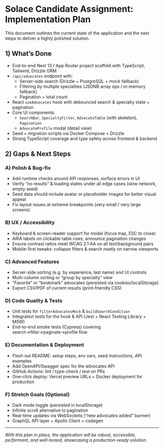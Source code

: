 # Solace Candidate Assignment: Implementation Plan

This document outlines the current state of the application and the next steps to deliver a highly polished solution.

## 1) What’s Done
- End-to-end Next 13 / App Router project scaffold with TypeScript, Tailwind, Drizzle ORM
- `/api/advocates` endpoint with:
  - Server-side search (Drizzle + PostgreSQL + mock fallback)
  - Filtering by multiple specialties (JSONB array ops / in-memory fallback)
  - Pagination + total count
- React `useAdvocates` hook with debounced search & specialty state + pagination
- Core UI components:
  - `SearchBar`, `SpecialtyFilter`, `AdvocateTable` (with skeleton), `Pagination`
  - `AdvocateProfile` modal (detail view)
- Seed + migration scripts via Docker Compose + Drizzle
- Strong TypeScript coverage and type safety across frontend & backend

## 2) Gaps & Next Steps

### A) Polish & Bug-fix
- Add runtime checks around API responses; surface errors in UI
- Verify “no results” & loading states under all edge cases (slow network, empty seed)
- Seed data should include avatar or placeholder images for better visual appeal
- Fix layout issues at extreme breakpoints (very small / very large screens)

### B) UX / Accessibility
- Keyboard & screen-reader support for modal (focus trap, ESC to close)
- ARIA labels on clickable table rows; announce pagination changes
- Ensure contrast ratios meet WCAG 2.1 AA on all text/background pairs
- Mobile-first tweaks: collapse filters & search neatly on narrow viewports

### C) Advanced Features
- Server-side sorting (e.g. by experience, last name) and UI controls
- Multi-column sorting or “group by specialty” view
- “Favorite” or “bookmark” advocates (persisted via cookies/localStorage)
- Export CSV/PDF of current results (print-friendly CSS)

### D) Code Quality & Tests
- Unit tests for `filterAdvocatesMock` & `buildSearchCondition`
- Integration tests for the hook & API (Jest + React Testing Library + MSW)
- End-to-end smoke tests (Cypress) covering search→filter→paginate→profile flow

### E) Documentation & Deployment
- Flesh out README: setup steps, env vars, seed instructions, API examples
- Add OpenAPI/Swagger spec for the advocates API
- GitHub Actions: lint / type-check / test on PRs
- One-click deploy: Vercel preview URLs + Docker deployment for production

### F) Stretch Goals (Optional)
- Dark mode toggle (persisted in localStorage)
- Infinite scroll alternative to pagination
- Real-time updates via WebSockets (“new advocates added” banner)
- GraphQL API layer + Apollo Client + codegen

---
_With this plan in place, the application will be robust, accessible, performant, and well-tested, showcasing a production-ready solution._
